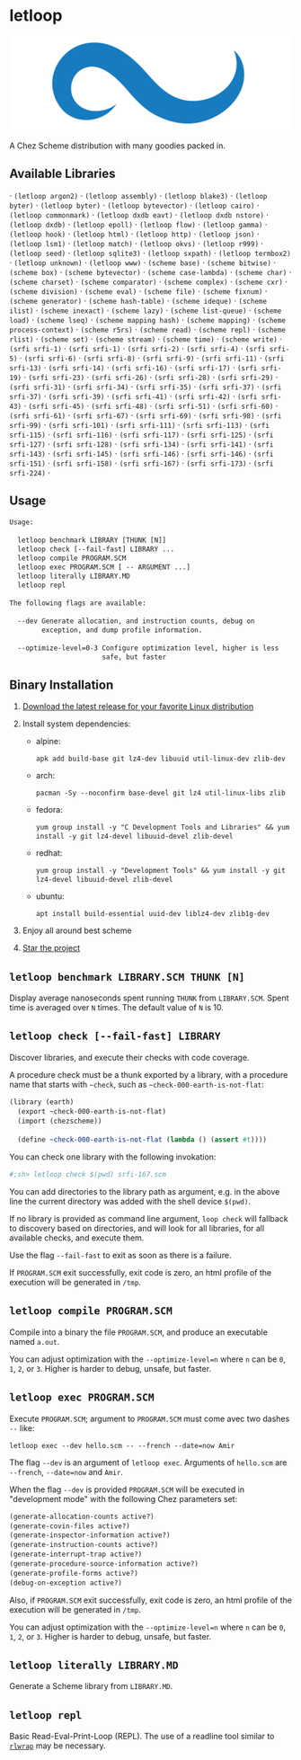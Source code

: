 # letloop

<div align=center>
  <img src="https://raw.githubusercontent.com/letloop/letloop/main/letloop-wave-wide.png" />
</div>

A Chez Scheme distribution with many goodies packed in.

## Available Libraries

· `(letloop argon2)` · `(letloop assembly)` · `(letloop blake3)` · `(letloop byter)` · `(letloop byter)` · `(letloop bytevector)` · `(letloop cairo)` · `(letloop commonmark)` · `(letloop dxdb eavt)` · `(letloop dxdb nstore)` · `(letloop dxdb)` · `(letloop epoll)` · `(letloop flow)` · `(letloop gamma)` · `(letloop hook)` · `(letloop html)` · `(letloop http)` · `(letloop json)` · `(letloop lsm1)` · `(letloop match)` · `(letloop okvs)` · `(letloop r999)` · `(letloop seed)` · `(letloop sqlite3)` · `(letloop sxpath)` · `(letloop termbox2)` · `(letloop unknown)` · `(letloop www)` · `(scheme base)` · `(scheme bitwise)` · `(scheme box)` · `(scheme bytevector)` · `(scheme case-lambda)` · `(scheme char)` · `(scheme charset)` · `(scheme comparator)` · `(scheme complex)` · `(scheme cxr)` · `(scheme division)` · `(scheme eval)` · `(scheme file)` · `(scheme fixnum)` · `(scheme generator)` · `(scheme hash-table)` · `(scheme ideque)` · `(scheme ilist)` · `(scheme inexact)` · `(scheme lazy)` · `(scheme list-queue)` · `(scheme load)` · `(scheme lseq)` · `(scheme mapping hash)` · `(scheme mapping)` · `(scheme process-context)` · `(scheme r5rs)` · `(scheme read)` · `(scheme repl)` · `(scheme rlist)` · `(scheme set)` · `(scheme stream)` · `(scheme time)` · `(scheme write)` · `(srfi srfi-1)` · `(srfi srfi-1)` · `(srfi srfi-2)` · `(srfi srfi-4)` · `(srfi srfi-5)` · `(srfi srfi-6)` · `(srfi srfi-8)` · `(srfi srfi-9)` · `(srfi srfi-11)` · `(srfi srfi-13)` · `(srfi srfi-14)` · `(srfi srfi-16)` · `(srfi srfi-17)` · `(srfi srfi-19)` · `(srfi srfi-23)` · `(srfi srfi-26)` · `(srfi srfi-28)` · `(srfi srfi-29)` · `(srfi srfi-31)` · `(srfi srfi-34)` · `(srfi srfi-35)` · `(srfi srfi-37)` · `(srfi srfi-37)` · `(srfi srfi-39)` · `(srfi srfi-41)` · `(srfi srfi-42)` · `(srfi srfi-43)` · `(srfi srfi-45)` · `(srfi srfi-48)` · `(srfi srfi-51)` · `(srfi srfi-60)` · `(srfi srfi-61)` · `(srfi srfi-67)` · `(srfi srfi-69)` · `(srfi srfi-98)` · `(srfi srfi-99)` · `(srfi srfi-101)` · `(srfi srfi-111)` · `(srfi srfi-113)` · `(srfi srfi-115)` · `(srfi srfi-116)` · `(srfi srfi-117)` · `(srfi srfi-125)` · `(srfi srfi-127)` · `(srfi srfi-128)` · `(srfi srfi-134)` · `(srfi srfi-141)` · `(srfi srfi-143)` · `(srfi srfi-145)` · `(srfi srfi-146)` · `(srfi srfi-146)` · `(srfi srfi-151)` · `(srfi srfi-158)` · `(srfi srfi-167)` · `(srfi srfi-173)` · `(srfi srfi-224)` ·

## Usage

```
Usage:

  letloop benchmark LIBRARY [THUNK [N]]
  letloop check [--fail-fast] LIBRARY ...
  letloop compile PROGRAM.SCM
  letloop exec PROGRAM.SCM [ -- ARGUMENT ...]
  letloop literally LIBRARY.MD
  letloop repl

The following flags are available:

  --dev Generate allocation, and instruction counts, debug on
        exception, and dump profile information.

  --optimize-level=0-3 Configure optimization level, higher is less
                       safe, but faster
```

## Binary Installation

1. [Download the latest release for your favorite Linux distribution](https://github.com/letloop/cli/releases/latest/)
2. Install system dependencies:

    - alpine:

      ```shell
      apk add build-base git lz4-dev libuuid util-linux-dev zlib-dev
      ```

    - arch:

      ```shell
      pacman -Sy --noconfirm base-devel git lz4 util-linux-libs zlib
      ```

    - fedora:

      ```shell
      yum group install -y "C Development Tools and Libraries" && yum install -y git lz4-devel libuuid-devel zlib-devel
      ```

    - redhat:
      ```shell
      yum group install -y "Development Tools" && yum install -y git lz4-devel libuuid-devel zlib-devel
      ```
    - ubuntu:

      ```shell
      apt install build-essential uuid-dev liblz4-dev zlib1g-dev
      ```

3. Enjoy all around best scheme
4. [Star the project](https://github.com/letloop/letloop/stargazers)

## `letloop benchmark LIBRARY.SCM THUNK [N]`

Display average nanoseconds spent running `THUNK` from
`LIBRARY.SCM`. Spent time is averaged over `N` times. The default
value of `N` is 10.

## `letloop check [--fail-fast] LIBRARY`

Discover libraries, and execute their checks with code coverage.

A procedure check must be a thunk exported by a library, with a
procedure name that starts with `~check`, such as
`~check-000-earth-is-not-flat`:

```scheme
(library (earth)
  (export ~check-000-earth-is-not-flat)
  (import (chezscheme))

  (define ~check-000-earth-is-not-flat (lambda () (assert #t))))
```

You can check one library with the following invokation:

```sh
#;sh> letloop check $(pwd) srfi-167.scm
```

You can add directories to the library path as argument, e.g. in the
above line the current directory was added with the shell device
`$(pwd)`.

If no library is provided as command line argument, `loop check` will
fallback to discovery based on directories, and will look for all
libraries, for all available checks, and execute them.

Use the flag `--fail-fast` to exit as soon as there is a failure.

If `PROGRAM.SCM` exit successfully, exit code is zero, an html profile
of the execution will be generated in `/tmp`.

## `letloop compile PROGRAM.SCM`

Compile into a binary the file `PROGRAM.SCM`, and produce an
executable named `a.out`.

You can adjust optimization with the `--optimize-level=n` where `n`
can be `0`, `1`, `2`, or `3`. Higher is harder to debug, unsafe, but
faster.

## `letloop exec PROGRAM.SCM`

Execute `PROGRAM.SCM`; argument to `PROGRAM.SCM` must come avec two
dashes `--` like:

```
letloop exec --dev hello.scm -- --french --date=now Amir
```

The flag `--dev` is an argument of `letloop exec`. Arguments of
`hello.scm` are `--french`, `--date=now` and `Amir`.

When the flag `--dev` is provided `PROGRAM.SCM` will be executed
in "development mode" with the following Chez parameters set:

```scheme
(generate-allocation-counts active?)
(generate-covin-files active?)
(generate-inspector-information active?)
(generate-instruction-counts active?)
(generate-interrupt-trap active?)
(generate-procedure-source-information active?)
(generate-profile-forms active?)
(debug-on-exception active?)
```

Also, if `PROGRAM.SCM` exit successfully, exit code is zero, an html
profile of the execution will be generated in `/tmp`.

You can adjust optimization with the `--optimize-level=n` where `n`
can be `0`, `1`, `2`, or `3`. Higher is harder to debug, unsafe, but
faster.

## `letloop literally LIBRARY.MD`

Generate a Scheme library from `LIBRARY.MD`.

## `letloop repl`

Basic Read-Eval-Print-Loop (REPL). The use of a readline tool similar
to [`rlwrap`](https://pkgs.org/search/?q=rlwrap&on=name) may be
necessary.
